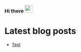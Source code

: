 ### Hi there <img src="https://media.giphy.com/media/hvRJCLFzcasrR4ia7z/giphy.gif" width="25px">

# Latest blog posts
<!-- BLOG-POST-LIST:START -->
- [Test](https://medium.com/@JamieKaiRemkes/test-9e1bbbd9197f?source=rss-71f041e6cc8------2)
<!-- BLOG-POST-LIST:END -->

